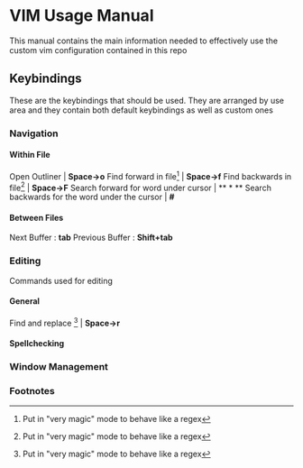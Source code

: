 # VIM Usage Manual
This manual contains the main information needed to effectively use the custom 
vim configuration contained in this repo
## Keybindings
These are the keybindings that should be used. They are arranged by use area and 
they contain both default keybindings as well as custom ones
### Navigation

#### Within File 
Open Outliner                                          | **Space->o**
Find forward in file[^1]                               | **Space->f**
Find backwards in file[^1]                             | **Space->F**
Search forward for word under cursor                   | ** * **
Search backwards for the word under the cursor         | **#**



#### Between Files
Next Buffer : **tab**
Previous Buffer : **Shift+tab**

### Editing
Commands used for editing 

#### General
Find and replace [^1]                                  | **Space->r**

#### Spellchecking

### Window Management


### Footnotes
[^1]: Put in "very magic" mode to behave like a regex

